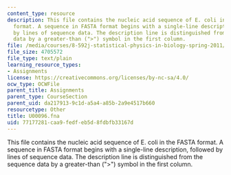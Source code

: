 ```yaml
---
content_type: resource
description: This file contains the nucleic acid sequence of E. coli in the FASTA
  format. A sequence in FASTA format begins with a single-line description, followed
  by lines of sequence data. The description line is distinguished from the sequence
  data by a greater-than (">") symbol in the first column.
file: /media/courses/8-592j-statistical-physics-in-biology-spring-2011/77177281caa9fedfeb5d8fdbfb33167d_U00096.fna
file_size: 4705572
file_type: text/plain
learning_resource_types:
- Assignments
license: https://creativecommons.org/licenses/by-nc-sa/4.0/
ocw_type: OCWFile
parent_title: Assignments
parent_type: CourseSection
parent_uid: da217913-9c1d-a5a4-a85b-2a9e4517b660
resourcetype: Other
title: U00096.fna
uid: 77177281-caa9-fedf-eb5d-8fdbfb33167d
---
```

This file contains the nucleic acid sequence of E. coli in the FASTA format. A sequence in FASTA format begins with a single-line description, followed by lines of sequence data. The description line is distinguished from the sequence data by a greater-than (">") symbol in the first column.